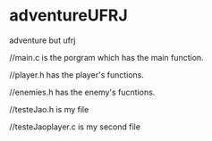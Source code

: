 # adventureUFRJ
adventure but ufrj

//main.c is the porgram which has the main function.

//player.h has the player's functions.

//enemies.h has the enemy's fucntions.


//testeJao.h is my file

//testeJaoplayer.c is my second file

